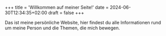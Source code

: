 +++
title = 'Willkommen auf meiner Seite!'
date = 2024-06-30T12:34:35+02:00
draft = false
+++

Das ist meine persönliche Website, hier findest du alle Informationen rund um meine Person und die Themen, die mich bewegen.

